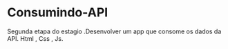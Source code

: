 # Consumindo-API
Segunda etapa do estagio .Desenvolver um app que consome os dados da API.  Html , Css , Js.
